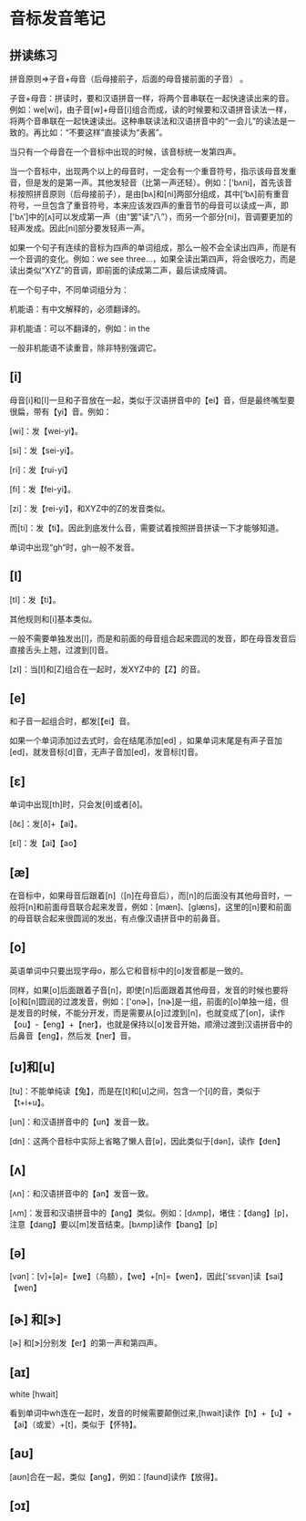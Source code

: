 # 音标发音笔记



## 拼读练习

拼音原则=>子音+母音（后母接前子，后面的母音接前面的子音） 。

子音+母音：拼读时，要和汉语拼音一样，将两个音串联在一起快速读出来的音。例如：we[wi]，由子音[w]+母音[i]组合而成，读的时候要和汉语拼音读法一样，将两个音串联在一起快速读出。这种串联读法和汉语拼音中的“一会儿”的读法是一致的。再比如：“不要这样”直接读为“表酱”。

当只有一个母音在一个音标中出现的时候，该音标统一发第四声。

当一个音标中，出现两个以上的母音时，一定会有一个重音符号，指示该母音发重音，但是发的是第一声。其他发轻音（比第一声还轻）。例如：[‘bʌni]，首先该音标按照拼音原则（后母接前子），是由[bʌ]和[ni]两部分组成，其中[‘bʌ]前有重音符号，一旦包含了重音符号，本来应该发四声的重音节的母音可以读成一声，即['bʌ']中的[ʌ]可以发成第一声（由“罢”读“八”），而另一个部分[ni]，音调要更加的轻声发成。因此[ni]部分要发轻声一声。

如果一个句子有连续的音标为四声的单词组成，那么一般不会全读出四声，而是有一个音调的变化。例如：we see three...，如果全读出第四声，将会很吃力，而是读出类似“XYZ”的音调，即前面的读成第二声，最后读成降调。

在一个句子中，不同单词组分为：

机能语：有中文解释的，必须翻译的。

非机能语：可以不翻译的，例如：in the

一般非机能语不读重音，除非特别强调它。





## [i]

母音[i]和[I]一旦和子音放在一起，类似于汉语拼音中的【ei】音，但是最终嘴型要很扁，带有【yi】音。例如：

[wi]：发【wei-yi】。

[si]：发【sei-yi】。

[ri]：发【rui-yi】

[fi]：发【fei-yi】。

[zi]：发【rei-yi】，和XYZ中的Z的发音类似。



而[ti]：发【ti】。因此到底发什么音，需要试着按照拼音拼读一下才能够知道。



单词中出现“gh“时，gh一般不发音。









## [I]

[tI]：发【ti】。

其他规则和[i]基本类似。

一般不需要单独发出[l]，而是和前面的母音组合起来圆润的发音，即在母音发音后直接舌头上翘，过渡到[l]音。

[zI]：当[I]和[Z]组合在一起时，发XYZ中的【Z】的音。



## [e]

和子音一起组合时，都发[【ei】音。

如果一个单词添加过去式时，会在结尾添加[ed] ，如果单词末尾是有声子音加[ed]，就发音标[d]音，无声子音加[ed]，发音标[t]音。



## [ɛ]

单词中出现[th]时，只会发[θ]或者[ð]。

[ðɛ]：发[ð]+【ai】。

[ɛl]：发【ai】【ao】













## [æ]



在音标中，如果母音后跟着[n]（[n]在母音后），而[n]的后面没有其他母音时，一般将[n]和前面母音联合起来发音，例如：[mæn]、[glæns]，这里的[n]要和前面的母音联合起来很圆润的发出，有点像汉语拼音中的前鼻音。



## [o]

英语单词中只要出现字母o，那么它和音标中的[o]发音都是一致的。

同样，如果[o]后面跟着子音[n]，即使[n]后面跟着其他母音，发音的时候也要将[o]和[n]圆润的过渡发音，例如：['onɚ]，[nɚ]是一组，前面的[o]单独一组，但是发音的时候，不能分开发，而是需要从[o]过渡到[n]，也就变成了[on]，读作【ou】-【eng】+【ner】，也就是保持以[o]发音开始，顺滑过渡到汉语拼音中的后鼻音【eng】，然后发【ner】音。





## [ʊ]和[u]

[tu]：不能单纯读【兔】，而是在[t]和[u]之间，包含一个[i]的音，类似于【t+i+u】。

[un]：和汉语拼音中的【un】发音一致。







[dn]：这两个音标中实际上省略了懒人音[ə]，因此类似于[dən]，读作【den】



## [ʌ]

[ʌn]：和汉语拼音中的【an】发音一致。

[ʌm]：发音和汉语拼音中的【ang】类似。例如：[dʌmp]，堵住：【dang】[p]，注意【dang】要以[m]发音结束。[bʌmp]读作【bang】[p]



## [ə]

[vən]：[v]+[ə]=【we】（乌额），【we】+[n]=【wen】，因此['sɛvən]读【sai】【wen】







## [ɚ] 和[ɝ]

[ɚ] 和[ɝ]分别发【er】的第一声和第四声。



## [aɪ]

white [hwait]

看到单词中wh连在一起时，发音的时候需要颠倒过来,[hwait]读作【h】+【u】+【ai】（或爱）+[t]，类似于【怀特】。





## [aʊ]

[aʊn]合在一起，类似【ang】，例如：[faund]读作【放得】。



## [ɔɪ]

